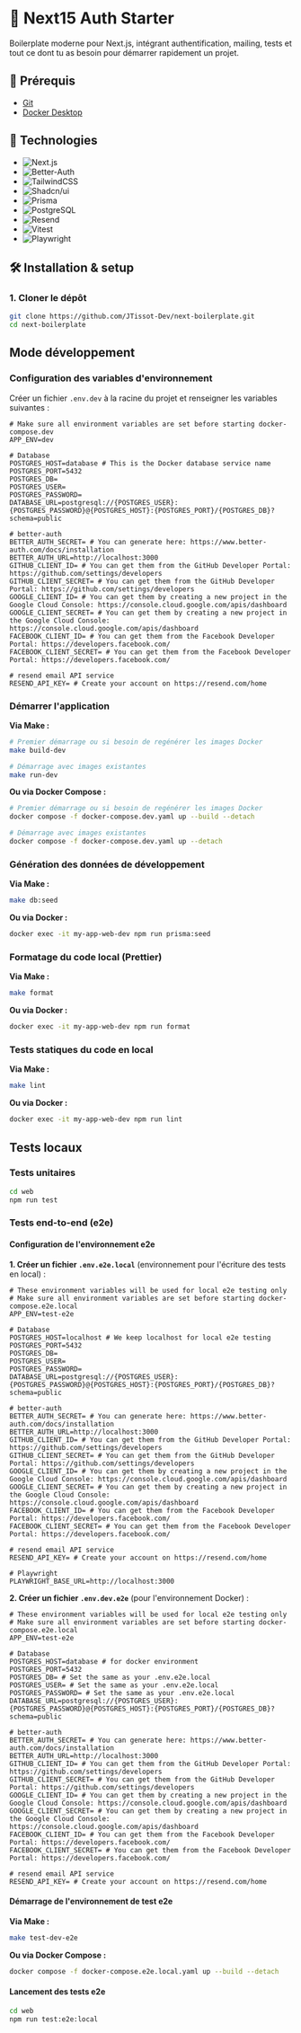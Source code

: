 # 🚀 Next15 Auth Starter

Boilerplate moderne pour Next.js, intégrant authentification, mailing, tests et tout ce dont tu as besoin pour démarrer rapidement un projet.

## 🧰 Prérequis

- <a href="https://git-scm.com/downloads">Git</a>
- <a href="https://www.docker.com">Docker Desktop</a>


## 🔧 Technologies

- ![Next.js](https://img.shields.io/badge/Next.js%2015-000000?style=for-the-badge&logo=next.js&logoColor=white)
- ![Better-Auth](https://img.shields.io/badge/Better--Auth-4A90E2?style=for-the-badge&logo=auth0&logoColor=white)
- ![TailwindCSS](https://img.shields.io/badge/TailwindCSS-38B2AC?style=for-the-badge&logo=tailwind-css&logoColor=white)
- ![Shadcn/ui](https://img.shields.io/badge/Shadcn_ui-2563EB?style=for-the-badge&logo=react&logoColor=white)
- ![Prisma](https://img.shields.io/badge/Prisma-0C344B?style=for-the-badge&logo=prisma&logoColor=white)
- ![PostgreSQL](https://img.shields.io/badge/PostgreSQL-336791?style=for-the-badge&logo=postgresql&logoColor=white)
- ![Resend](https://img.shields.io/badge/Resend-FF3F4A?style=for-the-badge&logo=mailchimp&logoColor=white)
- ![Vitest](https://img.shields.io/badge/Vitest-6E3AA7?style=for-the-badge&logo=vitest&logoColor=white)
- ![Playwright](https://img.shields.io/badge/Playwright-000000?style=for-the-badge&logo=playwright&logoColor=white)


## 🛠️ Installation & setup

### 1. Cloner le dépôt

```bash
git clone https://github.com/JTissot-Dev/next-boilerplate.git
cd next-boilerplate
```

## Mode développement

### Configuration des variables d'environnement

Créer un fichier `.env.dev` à la racine du projet et renseigner les variables suivantes :

```env
# Make sure all environment variables are set before starting docker-compose.dev
APP_ENV=dev

# Database
POSTGRES_HOST=database # This is the Docker database service name
POSTGRES_PORT=5432
POSTGRES_DB=
POSTGRES_USER=
POSTGRES_PASSWORD=
DATABASE_URL=postgresql://{POSTGRES_USER}:{POSTGRES_PASSWORD}@{POSTGRES_HOST}:{POSTGRES_PORT}/{POSTGRES_DB}?schema=public

# better-auth
BETTER_AUTH_SECRET= # You can generate here: https://www.better-auth.com/docs/installation
BETTER_AUTH_URL=http://localhost:3000
GITHUB_CLIENT_ID= # You can get them from the GitHub Developer Portal: https://github.com/settings/developers
GITHUB_CLIENT_SECRET= # You can get them from the GitHub Developer Portal: https://github.com/settings/developers
GOOGLE_CLIENT_ID= # You can get them by creating a new project in the Google Cloud Console: https://console.cloud.google.com/apis/dashboard
GOOGLE_CLIENT_SECRET= # You can get them by creating a new project in the Google Cloud Console: https://console.cloud.google.com/apis/dashboard
FACEBOOK_CLIENT_ID= # You can get them from the Facebook Developer Portal: https://developers.facebook.com/
FACEBOOK_CLIENT_SECRET= # You can get them from the Facebook Developer Portal: https://developers.facebook.com/

# resend email API service
RESEND_API_KEY= # Create your account on https://resend.com/home
```

### Démarrer l'application

**Via Make :**
```bash
# Premier démarrage ou si besoin de regénérer les images Docker
make build-dev

# Démarrage avec images existantes
make run-dev
```

**Ou via Docker Compose :**
```bash
# Premier démarrage ou si besoin de regénérer les images Docker
docker compose -f docker-compose.dev.yaml up --build --detach

# Démarrage avec images existantes
docker compose -f docker-compose.dev.yaml up --detach
```

### Génération des données de développement

**Via Make :**
```bash
make db:seed
```

**Ou via Docker :**
```bash
docker exec -it my-app-web-dev npm run prisma:seed
```

### Formatage du code local (Prettier)

**Via Make :**
```bash
make format
```

**Ou via Docker :**
```bash
docker exec -it my-app-web-dev npm run format
```

### Tests statiques du code en local

**Via Make :**
```bash
make lint
```

**Ou via Docker :**
```bash
docker exec -it my-app-web-dev npm run lint
```

## Tests locaux

### Tests unitaires

```bash
cd web
npm run test
```

### Tests end-to-end (e2e)

#### Configuration de l'environnement e2e

**1. Créer un fichier `.env.e2e.local`** (environnement pour l'écriture des tests en local) :

```env
# These environment variables will be used for local e2e testing only
# Make sure all environment variables are set before starting docker-compose.e2e.local
APP_ENV=test-e2e

# Database
POSTGRES_HOST=localhost # We keep localhost for local e2e testing
POSTGRES_PORT=5432
POSTGRES_DB=
POSTGRES_USER=
POSTGRES_PASSWORD=
DATABASE_URL=postgresql://{POSTGRES_USER}:{POSTGRES_PASSWORD}@{POSTGRES_HOST}:{POSTGRES_PORT}/{POSTGRES_DB}?schema=public

# better-auth
BETTER_AUTH_SECRET= # You can generate here: https://www.better-auth.com/docs/installation
BETTER_AUTH_URL=http://localhost:3000
GITHUB_CLIENT_ID= # You can get them from the GitHub Developer Portal: https://github.com/settings/developers
GITHUB_CLIENT_SECRET= # You can get them from the GitHub Developer Portal: https://github.com/settings/developers
GOOGLE_CLIENT_ID= # You can get them by creating a new project in the Google Cloud Console: https://console.cloud.google.com/apis/dashboard
GOOGLE_CLIENT_SECRET= # You can get them by creating a new project in the Google Cloud Console: https://console.cloud.google.com/apis/dashboard
FACEBOOK_CLIENT_ID= # You can get them from the Facebook Developer Portal: https://developers.facebook.com/
FACEBOOK_CLIENT_SECRET= # You can get them from the Facebook Developer Portal: https://developers.facebook.com/

# resend email API service
RESEND_API_KEY= # Create your account on https://resend.com/home

# Playwright
PLAYWRIGHT_BASE_URL=http://localhost:3000
```

**2. Créer un fichier `.env.dev.e2e`** (pour l'environnement Docker) :

```env
# These environment variables will be used for local e2e testing only
# Make sure all environment variables are set before starting docker-compose.e2e.local
APP_ENV=test-e2e

# Database
POSTGRES_HOST=database # for docker environment
POSTGRES_PORT=5432
POSTGRES_DB= # Set the same as your .env.e2e.local
POSTGRES_USER= # Set the same as your .env.e2e.local 
POSTGRES_PASSWORD= # Set the same as your .env.e2e.local 
DATABASE_URL=postgresql://{POSTGRES_USER}:{POSTGRES_PASSWORD}@{POSTGRES_HOST}:{POSTGRES_PORT}/{POSTGRES_DB}?schema=public

# better-auth
BETTER_AUTH_SECRET= # You can generate here: https://www.better-auth.com/docs/installation
BETTER_AUTH_URL=http://localhost:3000
GITHUB_CLIENT_ID= # You can get them from the GitHub Developer Portal: https://github.com/settings/developers
GITHUB_CLIENT_SECRET= # You can get them from the GitHub Developer Portal: https://github.com/settings/developers
GOOGLE_CLIENT_ID= # You can get them by creating a new project in the Google Cloud Console: https://console.cloud.google.com/apis/dashboard
GOOGLE_CLIENT_SECRET= # You can get them by creating a new project in the Google Cloud Console: https://console.cloud.google.com/apis/dashboard
FACEBOOK_CLIENT_ID= # You can get them from the Facebook Developer Portal: https://developers.facebook.com/
FACEBOOK_CLIENT_SECRET= # You can get them from the Facebook Developer Portal: https://developers.facebook.com/

# resend email API service
RESEND_API_KEY= # Create your account on https://resend.com/home
```

#### Démarrage de l'environnement de test e2e

**Via Make :**
```bash
make test-dev-e2e
```

**Ou via Docker Compose :**
```bash
docker compose -f docker-compose.e2e.local.yaml up --build --detach
```

#### Lancement des tests e2e

```bash
cd web
npm run test:e2e:local
```

